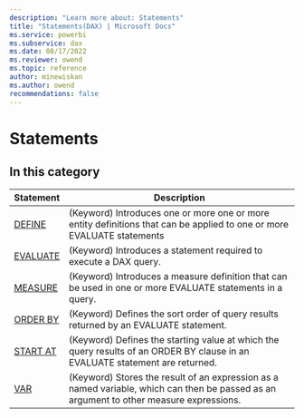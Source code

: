 ```yaml
---
description: "Learn more about: Statements"
title: "Statements(DAX) | Microsoft Docs"
ms.service: powerbi 
ms.subservice: dax 
ms.date: 08/17/2022
ms.reviewer: owend
ms.topic: reference
author: minewiskan
ms.author: owend 
recommendations: false
---
```

# Statements

## In this category  

|Statement |Description  |
|---------|---------|
|[DEFINE](define-statement-dax.md)  |(Keyword) Introduces one or more  one or more entity definitions that can be applied to one or more EVALUATE statements|
|[EVALUATE](evaluate-statement-dax.md)       |  (Keyword) Introduces a statement required to execute a DAX query.    |
|[MEASURE](measure-statement-dax.md)  |(Keyword) Introduces a measure definition that can be used in one or more EVALUATE statements in a query. |
|[ORDER BY](orderby-statement-dax.md) |(Keyword) Defines the sort order of query results returned by an EVALUATE statement. |
|[START AT](startat-statement-dax.md)  |(Keyword) Defines the starting value at which the query results of an ORDER BY clause in an EVALUATE statement are returned. |
|[VAR](var-dax.md)       |  (Keyword) Stores the result of an expression as a named variable, which can then be passed as an argument to other measure expressions.      |

